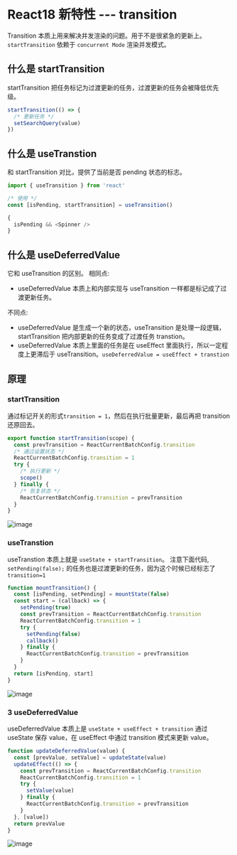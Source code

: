 # React18 新特性 --- transition

Transition 本质上用来解决并发渲染的问题。用于不是很紧急的更新上。
`startTransition` 依赖于 `concurrent Mode` 渲染并发模式。

## 什么是 startTransition

startTransition 把任务标记为过渡更新的任务，过渡更新的任务会被降低优先级。

```js
startTransition(() => {
  /* 更新任务 */
  setSearchQuery(value)
})
```

## 什么是 useTranstion

和 startTransition 对比，提供了当前是否 pending 状态的标志。

```js
import { useTransition } from 'react'

/* 使用 */
const [isPending, startTransition] = useTransition()

{
  isPending && <Spinner />
}
```

## 什么是 useDeferredValue

它和 useTransition 的区别。
相同点:

- useDeferredValue 本质上和内部实现与 useTransition 一样都是标记成了过渡更新任务。

不同点:

- useDeferredValue 是生成一个新的状态，useTransition 是处理一段逻辑，startTransition 把内部更新的任务变成了过渡任务 transtion。
- useDeferredValue 本质上里面的任务是在 useEffect 里面执行，所以一定程度上更滞后于 useTransition。`useDeferredValue = useEffect + transtion`

## 原理

### startTransition

通过标记开关的形式`transition = 1`，然后在执行批量更新，最后再把 transition 还原回去。

```jsx
export function startTransition(scope) {
  const prevTransition = ReactCurrentBatchConfig.transition
  /* 通过设置状态 */
  ReactCurrentBatchConfig.transition = 1
  try {
    /* 执行更新 */
    scope()
  } finally {
    /* 恢复状态 */
    ReactCurrentBatchConfig.transition = prevTransition
  }
}
```

![image](https://github.com/zm8/blog/assets/32337542/71ddbfd5-c068-42f1-8955-eb4a32fdd83b)

### useTranstion

useTranstion 本质上就是 `useState + startTransition`。
注意下面代码, `setPending(false);` 的任务也是过渡更新的任务，因为这个时候已经标志了 `transition=1`

```jsx
function mountTransition() {
  const [isPending, setPending] = mountState(false)
  const start = (callback) => {
    setPending(true)
    const prevTransition = ReactCurrentBatchConfig.transition
    ReactCurrentBatchConfig.transition = 1
    try {
      setPending(false)
      callback()
    } finally {
      ReactCurrentBatchConfig.transition = prevTransition
    }
  }
  return [isPending, start]
}
```

![image](https://github.com/zm8/blog/assets/32337542/21477272-9a48-4e04-871c-308addd73e2e)

### 3 useDeferredValue

useDeferredValue 本质上是 `useState + useEffect + transition`
通过 useState 保存 value，在 useEffect 中通过 transition 模式来更新 value。

```jsx
function updateDeferredValue(value) {
  const [prevValue, setValue] = updateState(value)
  updateEffect(() => {
    const prevTransition = ReactCurrentBatchConfig.transition
    ReactCurrentBatchConfig.transition = 1
    try {
      setValue(value)
    } finally {
      ReactCurrentBatchConfig.transition = prevTransition
    }
  }, [value])
  return prevValue
}
```

![image](https://github.com/zm8/blog/assets/32337542/36197d2b-8b93-48ec-8b59-327c13c095ce)

